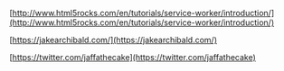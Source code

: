 [http://www.html5rocks.com/en/tutorials/service-worker/introduction/](http://www.html5rocks.com/en/tutorials/service-worker/introduction/)

[https://jakearchibald.com/](https://jakearchibald.com/)

[https://twitter.com/jaffathecake](https://twitter.com/jaffathecake)
